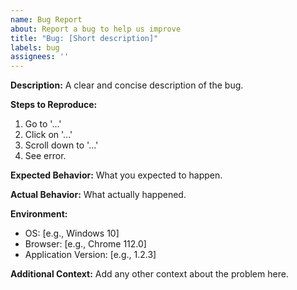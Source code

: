 ```yaml
---
name: Bug Report
about: Report a bug to help us improve
title: "Bug: [Short description]"
labels: bug
assignees: ''
---
```


**Description:**
A clear and concise description of the bug.

**Steps to Reproduce:**
1. Go to '...'
2. Click on '...'
3. Scroll down to '...'
4. See error.

**Expected Behavior:**
What you expected to happen.

**Actual Behavior:**
What actually happened.

**Environment:**
- OS: [e.g., Windows 10]
- Browser: [e.g., Chrome 112.0]
- Application Version: [e.g., 1.2.3]

**Additional Context:**
Add any other context about the problem here.